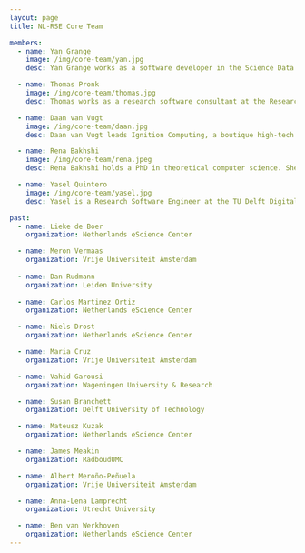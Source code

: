 ```yaml
---
layout: page
title: NL-RSE Core Team

members:
  - name: Yan Grange
    image: /img/core-team/yan.jpg
    desc: Yan Grange works as a software developer in the Science Data Centre project line at ASTRON, the Netherlands institute for Radio Astronomy. The goal of this line is to make the data collections of ASTRON accessible to a wider community. Yan's focus in the team lies on data management and access.

  - name: Thomas Pronk
    image: /img/core-team/thomas.jpg
    desc: Thomas works as a research software consultant at the Research Data Management department of Amsterdam UMC. There he tries to improve medical science by improving research software management. He did his PhD at the University of Amsterdam, which covered similar topics in the context of behavioral science.

  - name: Daan van Vugt
    image: /img/core-team/daan.jpg
    desc: Daan van Vugt leads Ignition Computing, a boutique high-tech and HPC software consultancy firm, founded to develop scientific software for ITER. He obtained a PhD in nuclear fusion, developing a combined finite element Magnetohydrodynamics and Particle-in-Cell code. His interests include visualisation tools, data analysis pipelines, batch processing systems, application deployment and continous integration & delivery and full-stack web development.

  - name: Rena Bakhshi
    image: /img/core-team/rena.jpeg
    desc: Rena Bakhshi holds a PhD in theoretical computer science. She worked as an RSE, Coordinator and Programme Manager (the NES portfolio) at the Netherlands eScience Center. In her current position as a Programme Officer, she is designing and executing eScience calls, and responsible for evaluating of eScience projects and calls.

  - name: Yasel Quintero
    image: /img/core-team/yasel.jpg
    desc: Yasel is a Research Software Engineer at the TU Delft Digital Competence Center, where she develops software solutions for research projects, particularly in the fields of physics and engineering. In addition to her technical work, she enjoys engaging with the RSE community by organizing events, delivering training, and participating in mentorship programs.

past:
  - name: Lieke de Boer
    organization: Netherlands eScience Center

  - name: Meron Vermaas
    organization: Vrije Universiteit Amsterdam
  
  - name: Dan Rudmann
    organization: Leiden University
  
  - name: Carlos Martinez Ortiz
    organization: Netherlands eScience Center

  - name: Niels Drost
    organization: Netherlands eScience Center

  - name: Maria Cruz
    organization: Vrije Universiteit Amsterdam  

  - name: Vahid Garousi
    organization: Wageningen University & Research

  - name: Susan Branchett
    organization: Delft University of Technology

  - name: Mateusz Kuzak
    organization: Netherlands eScience Center

  - name: James Meakin
    organization: RadboudUMC

  - name: Albert Meroño-Peñuela
    organization: Vrije Universiteit Amsterdam

  - name: Anna-Lena Lamprecht
    organization: Utrecht University

  - name: Ben van Werkhoven
    organization: Netherlands eScience Center
---
```

